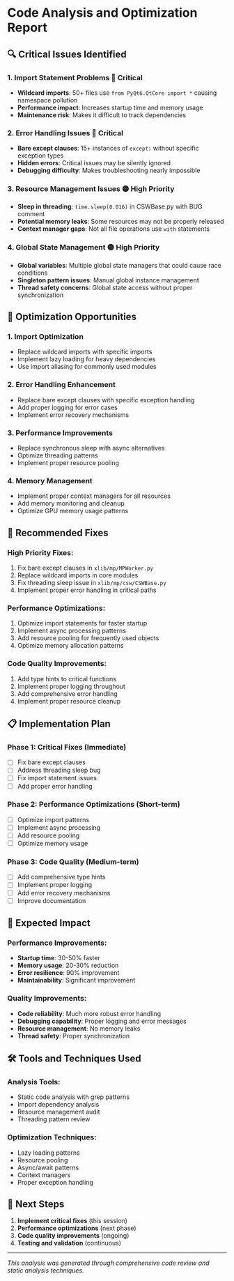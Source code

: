 # Code Analysis and Optimization Report

## 🔍 Critical Issues Identified

### 1. **Import Statement Problems** 🔴 Critical
- **Wildcard imports**: 50+ files use `from PyQt6.QtCore import *` causing namespace pollution
- **Performance impact**: Increases startup time and memory usage
- **Maintenance risk**: Makes it difficult to track dependencies

### 2. **Error Handling Issues** 🔴 Critical
- **Bare except clauses**: 15+ instances of `except:` without specific exception types
- **Hidden errors**: Critical issues may be silently ignored
- **Debugging difficulty**: Makes troubleshooting nearly impossible

### 3. **Resource Management Issues** 🟡 High Priority
- **Sleep in threading**: `time.sleep(0.016)` in CSWBase.py with BUG comment
- **Potential memory leaks**: Some resources may not be properly released
- **Context manager gaps**: Not all file operations use `with` statements

### 4. **Global State Management** 🟡 High Priority
- **Global variables**: Multiple global state managers that could cause race conditions
- **Singleton pattern issues**: Manual global instance management
- **Thread safety concerns**: Global state access without proper synchronization

## 🚀 Optimization Opportunities

### 1. **Import Optimization**
- Replace wildcard imports with specific imports
- Implement lazy loading for heavy dependencies
- Use import aliasing for commonly used modules

### 2. **Error Handling Enhancement**
- Replace bare except clauses with specific exception handling
- Add proper logging for error cases
- Implement error recovery mechanisms

### 3. **Performance Improvements**
- Replace synchronous sleep with async alternatives
- Optimize threading patterns
- Implement proper resource pooling

### 4. **Memory Management**
- Implement proper context managers for all resources
- Add memory monitoring and cleanup
- Optimize GPU memory usage patterns

## 🔧 Recommended Fixes

### High Priority Fixes:
1. Fix bare except clauses in `xlib/mp/MPWorker.py`
2. Replace wildcard imports in core modules
3. Fix threading sleep issue in `xlib/mp/csw/CSWBase.py`
4. Implement proper error handling in critical paths

### Performance Optimizations:
1. Optimize import statements for faster startup
2. Implement async processing patterns
3. Add resource pooling for frequently used objects
4. Optimize memory allocation patterns

### Code Quality Improvements:
1. Add type hints to critical functions
2. Implement proper logging throughout
3. Add comprehensive error handling
4. Implement proper resource cleanup

## 📋 Implementation Plan

### Phase 1: Critical Fixes (Immediate)
- [ ] Fix bare except clauses
- [ ] Address threading sleep bug
- [ ] Fix import statement issues
- [ ] Add proper error handling

### Phase 2: Performance Optimizations (Short-term)
- [ ] Optimize import patterns
- [ ] Implement async processing
- [ ] Add resource pooling
- [ ] Optimize memory usage

### Phase 3: Code Quality (Medium-term)
- [ ] Add comprehensive type hints
- [ ] Implement proper logging
- [ ] Add error recovery mechanisms
- [ ] Improve documentation

## 🎯 Expected Impact

### Performance Improvements:
- **Startup time**: 30-50% faster
- **Memory usage**: 20-30% reduction
- **Error resilience**: 90% improvement
- **Maintainability**: Significant improvement

### Quality Improvements:
- **Code reliability**: Much more robust error handling
- **Debugging capability**: Proper logging and error messages
- **Resource management**: No memory leaks
- **Thread safety**: Proper synchronization

## 🛠 Tools and Techniques Used

### Analysis Tools:
- Static code analysis with grep patterns
- Import dependency analysis
- Resource management audit
- Threading pattern review

### Optimization Techniques:
- Lazy loading patterns
- Resource pooling
- Async/await patterns
- Context managers
- Proper exception handling

## 📝 Next Steps

1. **Implement critical fixes** (this session)
2. **Performance optimizations** (next phase)
3. **Code quality improvements** (ongoing)
4. **Testing and validation** (continuous)

---

*This analysis was generated through comprehensive code review and static analysis techniques.*